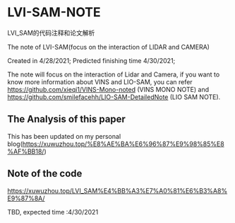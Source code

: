 # LVI-SAM-NOTE

LVI_SAM的代码注释和论文解析

The note of LVI-SAM(focus on the interaction of LIDAR and CAMERA)

Created in 4/28/2021; Predicted finishing time 4/30/2021;

The note will focus on the interaction of Lidar and Camera, if you want to know more information about VINS and LIO-SAM, you can refer https://github.com/xieqi1/VINS-Mono-noted  (VINS MONO NOTE) and https://github.com/smilefacehh/LIO-SAM-DetailedNote  (LIO SAM NOTE).

## The Analysis of this paper

This has been updated on my personal blog(https://xuwuzhou.top/%E8%AE%BA%E6%96%87%E9%98%85%E8%AF%BB18/)

## Note of the code

https://xuwuzhou.top/LVI_SAM%E4%BB%A3%E7%A0%81%E6%B3%A8%E9%87%8A/

TBD, expected time :4/30/2021


